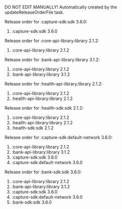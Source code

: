 DO NOT EDIT MANUALLY!
Automatically created by the updateReleaseOrderFile task.

Release order for :capture-sdk:sdk 3.6.0:
 1. :capture-sdk:sdk 3.6.0

Release order for :core-api-library:library 2.1.2:
 1. :core-api-library:library 2.1.2

Release order for :bank-api-library:library 3.1.2:
 1. :core-api-library:library 2.1.2
 2. :bank-api-library:library 3.1.2

Release order for :health-api-library:library 2.1.2:
 1. :core-api-library:library 2.1.2
 2. :health-api-library:library 2.1.2

Release order for :health-sdk:sdk 2.1.2:
 1. :core-api-library:library 2.1.2
 2. :health-api-library:library 2.1.2
 3. :health-sdk:sdk 2.1.2

Release order for :capture-sdk:default-network 3.6.0:
 1. :core-api-library:library 2.1.2
 2. :bank-api-library:library 3.1.2
 3. :capture-sdk:sdk 3.6.0
 4. :capture-sdk:default-network 3.6.0

Release order for :bank-sdk:sdk 3.6.0:
 1. :core-api-library:library 2.1.2
 2. :bank-api-library:library 3.1.2
 3. :capture-sdk:sdk 3.6.0
 4. :capture-sdk:default-network 3.6.0
 5. :bank-sdk:sdk 3.6.0
